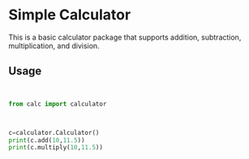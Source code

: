 # Simple Calculator

This is a basic calculator package that supports addition, subtraction, multiplication, and division.

## Usage

```python


from calc import calculator



c=calculator.Calculator()
print(c.add(10,11.5))
print(c.multiply(10,11.5))

